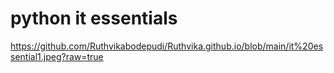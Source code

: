 # python it essentials
https://github.com/Ruthvikabodepudi/Ruthvika.github.io/blob/main/it%20essential1.jpeg?raw=true
